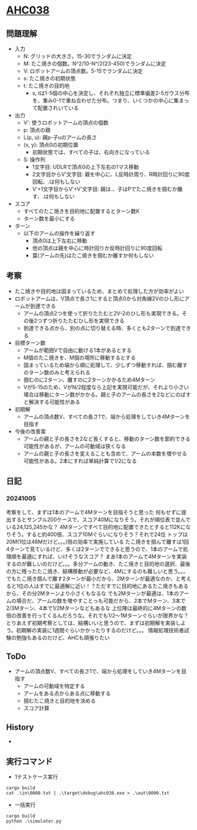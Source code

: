 # [AHC038](https://atcoder.jp/contests/ahc038/)

## 問題理解

- 入力
  - N: グリッドの大きさ。15-30でランダムに決定
  - M: たこ焼きの個数。N^2/10-N^/2(23-450)でランダムに決定
  - V: ロボットアームの頂点数。5-15でランダムに決定
  - s: たこ焼きの初期状態
  - t: たこ焼きの目的地
    - s, tは1-5個の中心を決定し、それぞれ独立に標準偏差2-5ガウス分布を、重み0-1で重ね合わせた分布。つまり、いくつかの中心に集まって配置されいている
- 出力
  - V': 使うロボットアームの頂点の個数
  - p: 頂点の親
  - L(p, u): 親p-子uのアームの長さ
  - (x, y): 頂点0の初期位置
    - 初期状態では、すべての子は、右向きになっている
  - S: 操作列
    - 1文字目: UDLRで頂点0の上下左右の1マス移動
    - 2文字目からV'文字目: 親を中心に、L反時計周り、R時計回りに90度回転、.は何もしない
    - V'+1文字目からV'+V'文字目: 親は.、子はPでたこ焼きを掴むか離す、.は何もしない
- スコア
  - すべてのたこ焼きを目的地に配置するとターン数K
  - ターン数を最小にする
- ターン
  - 以下のアームの操作を繰り返す
    - 頂点0は上下左右に移動
    - 他の頂点は親を中心に時計回りか反時計回りに90度回転
    - 葉(アームの先)はたこ焼きを掴むか離すか何もしない

## 考察

- たこ焼きや目的地は固まっているため、まとめて処理した方が効率がよい
- ロボットアームは、V頂点で長さ1にすると頂点0から対角線2Vのひし形にアームが到達できる
  - アームの頂点2つを使って折りたたむと2V-2のひし形も実現できる。その後2つずつ折りたたむひし形を実現できる
  - 到達できる点から、別の点に切り替える時、多くとも2ターンで到達できる
- 目標ターン数
  - アームが範囲Vで自由に動ける1本があるとする
  - M個のたこ焼きを、M個の場所に移動するとする
  - 固まっているため端から順に処理して、少しずつ移動すれば、掴む離すのターン数のみと考えられる
  - 掴むのに2ターン、離すのに2ターンかかるため4Mターン
  - Vが5-15のため、VがN/2程度なら上記を実現可能だが、それより小さい場合は移動にターン数がかかる。親と子のアームの長さを2などにのばすと解決する可能性がある
- 初期解
  - アームの頂点数V、すべての長さ1で、端から処理をしていき4Mターンを目指す
- 今後の改善案
  - アームの親と子の長さを2など長くすると、移動のターン数を節約できる可能性があるが、アームの可動域は狭くなる
  - アームの親と子の長さを変えることも含めて、アームの本数を増やせる可能性がある。2本にすれば単純計算で1/2になる

## 日記

### 20241005

考察をして、まずは1本のアームで4Mターンを目指そうと思った
何もせずに提出するとサンプル200ケースで、スコア40Mになりそう。それが順位表で並んでいる24,125,245かな？
4Mターンですべて目的地に配置できたとすると112Kになりそう。すると約400倍、スコア10Mぐらいになりそう？それで24位
トップは20M(1位は48Mだけど。。。)倍の効率で実施している
たこ焼きを掴んで離すは1回4ターンで見ているけど、多くは2ターンでできると思うので、1本のアームで処理順を最適にすれば、いけそうなスコア？
まあ1本のアームで4Mターンを実装するのが難しいのだけど。。。多分アームの動き、たこ焼きと目的地の選択、最後の方に残ったたこ焼き、結構移動が必要など、4Mにするのも難しいと思う。。。
でもたこ焼き掴んで離す2ターンが最小だから、2Mターンが最適なのか、と考えると1位の人はすでに最適解に近い！？ただすでに目的地にあるたこ焼きもあるから、その分2Mターンより小さくもなるな
でも2Mターンが最適は、1本のアームの場合だ、アームの数を増やすことっも可能だから、2本でMターン、3本で2/3Mターン、4本で1/2Mターンなどもあるな
上位陣は最終的に4Mターンの数倍の改善を行ってくるんだろうな。それでも1/2～1Mターンぐらいが限界かな？
とりあえず初期考察としては、結構いいと思うので、まずは初期解を実装しよう。初期解の実装に1週間ぐらいかかったりするのだけど。。。
情報処理技術者試験の勉強もあるのだけど、AHCも頑張りたい

## ToDo

- アームの頂点数V、すべての長さ1で、端から処理をしていき4Mターンを目指す
  - アームの可動域を特定する
  - アームをある点からある点に移動する
  - 掴むたこ焼きと目的地を決める
  - スコア計算

## History

- 

## 実行コマンド

- 1テストケース実行

```
cargo build
cat .\in\0000.txt | .\target\debug\ahc038.exe > .\out\0000.txt
```

- 一括実行

```
cargo build
python .\simulator.py
```
